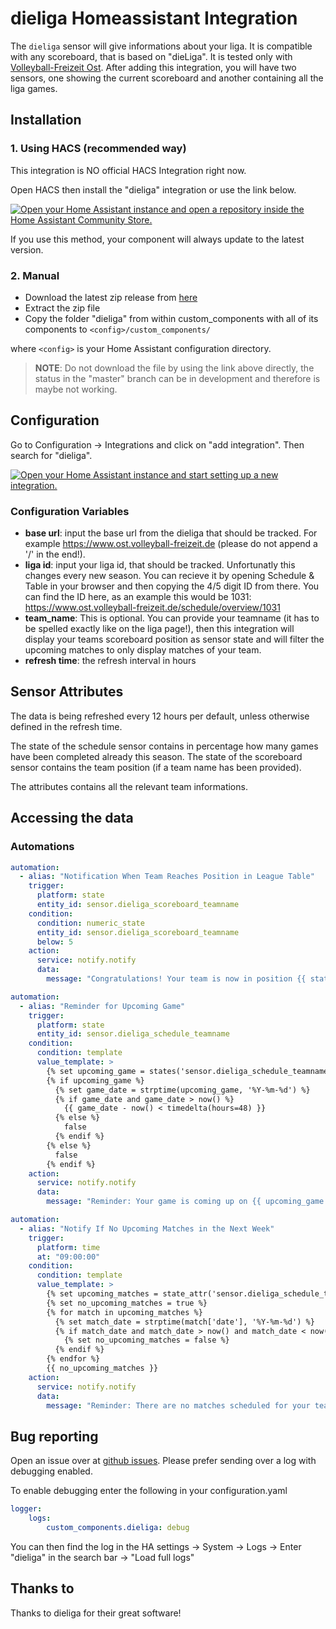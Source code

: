 # dieliga Homeassistant Integration
The `dieliga` sensor will give informations about your liga. It is compatible with any scoreboard, that is based on "dieLiga". It is tested only with [Volleyball-Freizeit Ost](https://www.ost.volleyball-freizeit.de/).
After adding this integration, you will have two sensors, one showing the current scoreboard and another containing all the liga games.

## Installation
### 1. Using HACS (recommended way)

This integration is NO official HACS Integration right now.

Open HACS then install the "dieliga" integration or use the link below.

[![Open your Home Assistant instance and open a repository inside the Home Assistant Community Store.](https://my.home-assistant.io/badges/hacs_repository.svg)](https://my.home-assistant.io/redirect/hacs_repository/?owner=FaserF&repository=ha-dieliga&category=integration)

If you use this method, your component will always update to the latest version.

### 2. Manual

- Download the latest zip release from [here](https://github.com/FaserF/ha-dieliga/releases/latest)
- Extract the zip file
- Copy the folder "dieliga" from within custom_components with all of its components to `<config>/custom_components/`

where `<config>` is your Home Assistant configuration directory.

>__NOTE__: Do not download the file by using the link above directly, the status in the "master" branch can be in development and therefore is maybe not working.

## Configuration

Go to Configuration -> Integrations and click on "add integration". Then search for "dieliga".

[![Open your Home Assistant instance and start setting up a new integration.](https://my.home-assistant.io/badges/config_flow_start.svg)](https://my.home-assistant.io/redirect/config_flow_start/?domain=dieliga)

### Configuration Variables
- **base url**: input the base url from the dieliga that should be tracked. For example https://www.ost.volleyball-freizeit.de (please do not append a '/' in the end!).
- **liga id**: input your liga id, that should be tracked. Unfortunatly this changes every new season. You can recieve it by opening Schedule & Table in your browser and then copying the 4/5 digit ID from there. You can find the ID here, as an example this would be 1031: https://www.ost.volleyball-freizeit.de/schedule/overview/1031
- **team_name**: This is optional. You can provide your teamname (it has to be spelled exactly like on the liga page!), then this integration will display your teams scoreboard position as sensor state and will filter the upcoming matches to only display matches of your team.
- **refresh time**: the refresh interval in hours

## Sensor Attributes
The data is being refreshed every 12 hours per default, unless otherwise defined in the refresh time.

The state of the schedule sensor contains in percentage how many games have been completed already this season.
The state of the scoreboard sensor contains the team position (if a team name has been provided).

The attributes contains all the relevant team informations.

## Accessing the data

### Automations
```yaml
automation:
  - alias: "Notification When Team Reaches Position in League Table"
    trigger:
      platform: state
      entity_id: sensor.dieliga_scoreboard_teamname
    condition:
      condition: numeric_state
      entity_id: sensor.dieliga_scoreboard_teamname
      below: 5
    action:
      service: notify.notify
      data:
        message: "Congratulations! Your team is now in position {{ state('sensor.dieliga_scoreboard_teamname') }} in the table!"
```

```yaml
automation:
  - alias: "Reminder for Upcoming Game"
    trigger:
      platform: state
      entity_id: sensor.dieliga_schedule_teamname
    condition:
      condition: template
      value_template: >
        {% set upcoming_game = states('sensor.dieliga_schedule_teamname') %}
        {% if upcoming_game %}
          {% set game_date = strptime(upcoming_game, '%Y-%m-%d') %}
          {% if game_date and game_date > now() %}
            {{ game_date - now() < timedelta(hours=48) }}
          {% else %}
            false
          {% endif %}
        {% else %}
          false
        {% endif %}
    action:
      service: notify.notify
      data:
        message: "Reminder: Your game is coming up on {{ upcoming_game }}! Get ready!"
```

```yaml
automation:
  - alias: "Notify If No Upcoming Matches in the Next Week"
    trigger:
      platform: time
      at: "09:00:00"
    condition:
      condition: template
      value_template: >
        {% set upcoming_matches = state_attr('sensor.dieliga_schedule_teamname', 'games') %}
        {% set no_upcoming_matches = true %}
        {% for match in upcoming_matches %}
          {% set match_date = strptime(match['date'], '%Y-%m-%d') %}
          {% if match_date and match_date > now() and match_date < now() + timedelta(days=7) %}
            {% set no_upcoming_matches = false %}
          {% endif %}
        {% endfor %}
        {{ no_upcoming_matches }}
    action:
      service: notify.notify
      data:
        message: "Reminder: There are no matches scheduled for your team in the next week. Check the schedule for updates."
```

## Bug reporting
Open an issue over at [github issues](https://github.com/FaserF/ha-dieliga/issues). Please prefer sending over a log with debugging enabled.

To enable debugging enter the following in your configuration.yaml

```yaml
logger:
    logs:
        custom_components.dieliga: debug
```

You can then find the log in the HA settings -> System -> Logs -> Enter "dieliga" in the search bar -> "Load full logs"

## Thanks to
Thanks to dieliga for their great software!